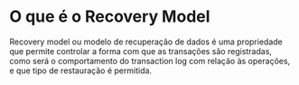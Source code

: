 # O que é o Recovery Model

Recovery model ou modelo de recuperação de dados é uma propriedade que permite controlar a forma com que as transações são registradas, como será o comportamento do transaction log com relação às operações, e que tipo de restauração é permitida.

